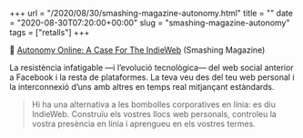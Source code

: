 +++
url = "/2020/08/30/smashing-magazine-autonomy.html"
title = ""
date = "2020-08-30T07:20:00+00:00"
slug = "smashing-magazine-autonomy"
tags = ["retalls"]
+++

📎 [Autonomy Online: A Case For The IndieWeb](https://www.smashingmagazine.com/2020/08/autonomy-online-indieweb/) (Smashing Magazine)

La resistència infatigable —i l’evolució tecnològica— del web social anterior a Facebook i la resta de plataformes. La teva veu des del teu web personal i la interconnexió d’uns amb altres en temps real mitjançant estàndards.

> Hi ha una alternativa a les bombolles corporatives en línia: es diu IndieWeb. Construïu els vostres llocs web personals, controleu la vostra presència en línia i aprengueu en els vostres termes.